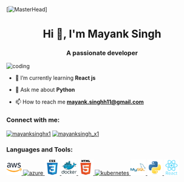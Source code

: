 [![MasterHead](https://user-images.githubusercontent.com/5330387/183502751-f29645f1-ccb4-408b-be1d-c6ef31649345.png)]
<h1 align="center">Hi 👋, I'm Mayank Singh</h1>
<h3 align="center">A passionate developer</h3>
<img alin ="right" alt="coding" width="400" src="https://img.freepik.com/premium-vector/programmer-cartoon-character-coding-icon-vector_1080480-50016.jpg">

- 🌱 I’m currently learning **React js**

- 💬 Ask me about **Python**

- 📫 How to reach me **mayank.singhh11@gmail.com**

<h3 align="left">Connect with me:</h3>
<p align="left">
<a href="https://twitter.com/mayanksinghx1" target="blank"><img align="center" src="https://raw.githubusercontent.com/rahuldkjain/github-profile-readme-generator/master/src/images/icons/Social/twitter.svg" alt="mayanksinghx1" height="30" width="40" /></a>
<a href="https://www.codechef.com/users/mayanksingh_x1" target="blank"><img align="center" src="https://cdn.jsdelivr.net/npm/simple-icons@3.1.0/icons/codechef.svg" alt="mayanksingh_x1" height="30" width="40" /></a>
</p>

<h3 align="left">Languages and Tools:</h3>
<p align="left"> <a href="https://aws.amazon.com" target="_blank" rel="noreferrer"> <img src="https://raw.githubusercontent.com/devicons/devicon/master/icons/amazonwebservices/amazonwebservices-original-wordmark.svg" alt="aws" width="40" height="40"/> </a> <a href="https://azure.microsoft.com/en-in/" target="_blank" rel="noreferrer"> <img src="https://www.vectorlogo.zone/logos/microsoft_azure/microsoft_azure-icon.svg" alt="azure" width="40" height="40"/> </a> <a href="https://www.w3schools.com/css/" target="_blank" rel="noreferrer"> <img src="https://raw.githubusercontent.com/devicons/devicon/master/icons/css3/css3-original-wordmark.svg" alt="css3" width="40" height="40"/> </a> <a href="https://www.docker.com/" target="_blank" rel="noreferrer"> <img src="https://raw.githubusercontent.com/devicons/devicon/master/icons/docker/docker-original-wordmark.svg" alt="docker" width="40" height="40"/> </a> <a href="https://www.w3.org/html/" target="_blank" rel="noreferrer"> <img src="https://raw.githubusercontent.com/devicons/devicon/master/icons/html5/html5-original-wordmark.svg" alt="html5" width="40" height="40"/> </a> <a href="https://kubernetes.io" target="_blank" rel="noreferrer"> <img src="https://www.vectorlogo.zone/logos/kubernetes/kubernetes-icon.svg" alt="kubernetes" width="40" height="40"/> </a> <a href="https://www.mysql.com/" target="_blank" rel="noreferrer"> <img src="https://raw.githubusercontent.com/devicons/devicon/master/icons/mysql/mysql-original-wordmark.svg" alt="mysql" width="40" height="40"/> </a> <a href="https://www.python.org" target="_blank" rel="noreferrer"> <img src="https://raw.githubusercontent.com/devicons/devicon/master/icons/python/python-original.svg" alt="python" width="40" height="40"/> </a> <a href="https://reactjs.org/" target="_blank" rel="noreferrer"> <img src="https://raw.githubusercontent.com/devicons/devicon/master/icons/react/react-original-wordmark.svg" alt="react" width="40" height="40"/> </a> </p>
